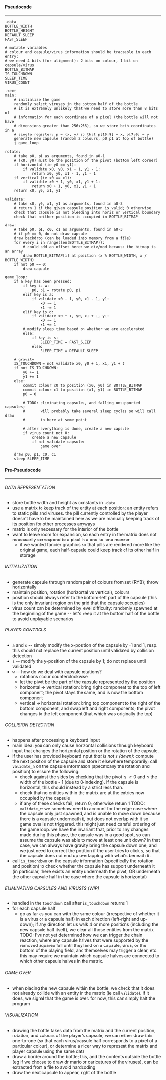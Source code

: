 #### Pseudocode
---
```
.data
BOTTLE_WIDTH
BOTTLE_HEIGHT
DEFAULT_SLEEP
FAST_SLEEP

# mutable variables
# colour and capsule/virus information should be traceable in each entry:
# we need 4 bits (for alignment): 2 bits on colour, 1 bit on capsule/virus
BOTTLE_BITMAP
IS_TOUCHDOWN
SLEEP_TIME
VIRUS_COUNT

.text
main:
	# initialize the game
	randomly select viruses in the bottom half of the bottle
	# it is extremely unlikely that we need to store more than 8 bits of
	# information for each coordinate of a pixel (the bottle will not have
	# dimensions greater than 256x256), so we store both coordinates in a
	# single register: p = (x, y) so that p[15:8] = x, p[7:0] = y
	generate new capsule (random 2 colours, p0 p1 at top of bottle)
	j game_loop

rotate:
	# take p0, p1 as arguments, found in a0-1
	# (x0, y0) must be the position of the pivot (bottom left corner)
	if horizontal (ie y0 == y1):
		if validate x0, y0, x1 - 1, y1 - 1:
			return x0, y0, x1 - 1, y1 - 1
	if vertical (ie x0 == x1):
		if validate x0 + 1, y0, x1, y1 + 1:
			return x0 + 1, y0, x1, y1 + 1
	return x0, y0, x1, y1

validate:
	# take x0, y0, x1, y1 as arguments, found in a0-3
	# return 1 if the given capsule position is valid; 0 otherwise
	check that capsule is not bleeding into horiz or vertical boundary
	check that neither position is occupied in BOTTLE_BITMAP

draw:
	# take p0, p1, c0, c1 as arguments, found in a0-3
	# if p0 == 0, do not draw capsule
	draw backdrop (can be loaded into memory from a file)
	for every i in range(len(BOTTLE_BITMAP)):
		# could add an offset here: we div/mod because the bitmap is an array
		draw BOTTLE_BITMAP[i] at position (x % BOTTLE_WIDTH, x / BOTTLE_WIDTH)
	if not p0 == 0:
		draw capsule

game_loop:
	if a key has been pressed:
		if key is w:
			p0, p1 = rotate p0, p1
		elif key is a:
			if validate x0 - 1, y0, x1 - 1, y1:
				x0 -= 1
				x1 -= 1
		elif key is d:
			if validate x0 + 1, y0, x1 + 1, y1:
				x0 += 1
				x1 += 1
		# modify sleep time based on whether we are accelerated
		else:
			if key is s:
				SLEEP_TIME = FAST_SLEEP
			else:
				SLEEP_TIME = DEFAULT_SLEEP
	
	# gravity
	IS_TOUCHDOWN = not validate x0, y0 + 1, x1, y1 + 1
	if not IS_TOUCHDOWN:
		y0 += 1
		y1 += 1
	else:
		commit colour c0 to position (x0, y0) in BOTTLE_BITMAP
		commit colour c1 to position (x1, y1) in BOTTLE_BITMAP
		p0 = 0
		
		# TODO: eliminating capsules, and falling unsupported capsules;
		#       will probably take several sleep cycles so will call draw
		#       in here at some point
		
		# after everything is done, create a new capsule
		if virus count not 0:
			create a new capsule
			if not validate capsule:
				game over
	
	draw p0, p1, c0, c1
	sleep SLEEP_TIME
```

#### Pre-Pseudocode
---
###### DATA REPRESENTATION
- store bottle width and height as constants in `.data`
- use a matrix to keep track of the entity at each position; an entity refers to static pills and viruses. the pill currently controlled by the player doesn't have to be maintained here as we are manually keeping track of its position for other processes anyways
- matrix is only necessary for the interior of the bottle
- want to leave room for expansion, so each entry in the matrix does not necessarily correspond to a pixel in a one-to-one manner
	- if we wanted fancier graphics so that pills are rendered more like the original game, each half-capsule could keep track of its other half in storage

###### INITIALIZATION
- generate capsule through random pair of colours from set {RYB}; throw horizontally
- maintain position, rotation (horizontal vs vertical), colours
- position should always refer to the bottom-left part of the capsule (this is the only invariant region on the grid that the capsule occupies)
- virus count can be determined by level difficulty: randomly spawned at the beginning of the game -- let's keep it at the bottom half of the bottle to avoid unplayable scenarios

###### PLAYER CONTROLS
- `a` and `s` -- simply modify the x-position of the capsule by -1 and 1, resp. this should not replace the current position until validated by collision detection 
- `s` -- modify the y-position of the capsule by 1; do not replace until validated
- `w` -- how do we deal with capsule rotations?
	- rotations occur counterclockwise
	- let the pivot be the part of the capsule represented by the position
	- horizontal -> vertical rotation: bring right component to the top of left component; the pivot stays the same, and is now the bottom component
	- vertical -> horizontal rotation: bring top component to the right of the bottom component, and swap left and right components; the pivot changes to the left component (that which was originally the top)

###### COLLISION DETECTION
- happens after processing a keyboard input
- main idea: you can only cause horizontal collisions through keyboard input that changes the horizontal position or the rotation of the capsule.
- if the user has provided keyboard input *that is not `s` (down)*: compute the next position of the capsule and store it elsewhere temporarily; call `validate_h` on the capsule information (specifically the rotation and position) to ensure the following:
	- check against the sides by checking that the pivot is $\geq 0$ and $\leq$ the width of the bottle - 1 (due to 0-indexing). If the capsule is horizontal, this should instead by a strict less than.
	- check that no entities within the matrix are at the entries now occupied by the capsule
	- if any of these checks fail, return 0; otherwise return 1
TODO: `validate_v`: we somehow need to account for the edge case where the capsule only just spawned, and is unable to move down because there is a capsule underneath it, but does not overlap with it so game over is not triggered. this might just need careful ordering of the game loop. we have the invariant that, prior to any changes made during this phase, the capsule was in a good spot, so can assume the capsule was able to move at least one unit down? in that case, we can always have gravity bring the capsule down one, and we just need to correct the position if the user tries to click `s`, so that the capsule does not end up overlapping with what's beneath it.
- call `is_touchdown` on the capsule information (specifically the rotation and position) to check whether the capsule has support underneath it (in particular, there exists an entity underneath the pivot, OR underneath the other capsule half in the case where the capsule is horizontal)

###### ELIMINATING CAPSULES AND VIRUSES (WIP)
- handled in the `touchdown` call after `is_touchdown` returns 1
- for each capsule half
	- go as far as you can with the same colour (irrespective of whether it is a virus or a capsule half) in each direction (left-right and up-down); if any direction let us walk 4 or more positions (including the new capsule half itself), we clear all those entities from the matrix
TODO: I've not yet determined how we can trigger the chain reaction, where any capsule halves that were supported by the removed squares fall until they land on a capsule, virus, or the bottom of the playing field, and themselves may trigger a clear, etc. this may require we maintain which capsule halves are connected to which other capsule halves in the matrix.

###### GAME OVER
- when placing the new capsule within the bottle, we check that it does not already collide with an entity in the matrix (ie call `validate`). if it does, we signal that the game is over. for now, this can simply halt the program

###### VISUALIZATION
- drawing the bottle takes data from the matrix and the current position, rotation, and colours of the player's capsule; we can either draw this one-to-one (so that each virus/capsule half corresponds to a pixel of a particular colour), or determine a nicer way to represent the matrix and player capsule using the same data 
- draw a border around the bottle; this, and the contents outside the bottle (eg if we choose to draw dr mario or caricatures of the viruses), can be extracted from a file to avoid hardcoding
- draw the next capsule to appear, right of the bottle
